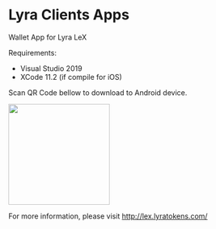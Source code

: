 # Lyra Clients Apps

Wallet App for Lyra LeX

Requirements:

- Visual Studio 2019
- XCode 11.2 (if compile for iOS)

Scan QR Code bellow to download to Android device.

<img width="200" height="200" src="http://lex.lyratokens.com/images/apk-download-qr-code.png" />

For more information, please visit http://lex.lyratokens.com/



